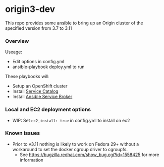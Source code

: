 # origin3-dev

This repo provides some ansible to bring up an Origin cluster of the specified version from 3.7 to 3.11

### Overview
Useage:
  * Edit options in config.yml
  * ansible-playbook deploy.yml to run

These playbooks will:
  * Setup an OpenShift cluster
  * Install [Service Catalog](https://github.com/kubernetes-incubator/service-catalog)
  * Install [Ansible Service Broker](https://github.com/openshift/ansible-service-broker)

### Local and EC2 deployment options
  * WIP: Set `ec2_install: true` in config.yml to install on ec2

### Known issues
  * Prior to v3.11 nothing is likely to work on Fedora 29+ without a workaround to set the docker cgroup driver to cgroupfs.
    * See https://bugzilla.redhat.com/show_bug.cgi?id=1558425 for more information
